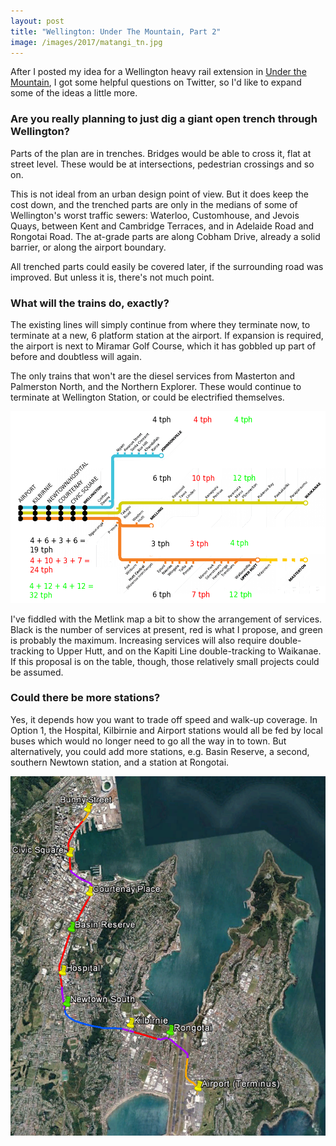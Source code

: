 ```yaml
---
layout: post
title: "Wellington: Under The Mountain, Part 2"
image: /images/2017/matangi_tn.jpg
---
```


After I posted my idea for a Wellington heavy rail extension in [Under the Mountain](/2017/03/wellington-under-the-mountain/), I got some helpful questions on Twitter, so I'd like to expand some of the ideas a little more.

### Are you really planning to just dig a giant open trench through Wellington?

Parts of the plan are in trenches. Bridges would be able to cross it, flat at street level. These would be at intersections, pedestrian crossings and so on.

This is not ideal from an urban design point of view. But it does keep the cost down, and the trenched parts are only in the medians of some of Wellington's worst traffic sewers: Waterloo, Customhouse, and Jevois Quays, between Kent and Cambridge Terraces, and in Adelaide Road and Rongotai Road. The at-grade parts are along Cobham Drive, already a solid barrier, or along the airport boundary.

All trenched parts could easily be covered later, if the surrounding road was improved. But unless it is, there's not much point.

### What will the trains do, exactly?

The existing lines will simply continue from where they terminate now, to terminate at a new, 6 platform station at the airport. If expansion is required, the airport is next to Miramar Golf Course, which it has gobbled up part of before and doubtless will again.

The only trains that won't are the diesel services from Masterton and Palmerston North, and the Northern Explorer. These would continue to terminate at Wellington Station, or could be electrified themselves.

![Plan for services on proposed Wellington heavy rail extension](/images/2017/wellington_service_map.png)

I've fiddled with the Metlink map a bit to show the arrangement of services. Black is the number of services at present, red is what I propose, and green is probably the maximum. Increasing services will also require double-tracking to Upper Hutt, and on the Kapiti Line double-tracking to Waikanae. If this proposal is on the table, though, those relatively small projects could be assumed.

### Could there be more stations?

Yes, it depends how you want to trade off speed and walk-up coverage. In Option 1, the Hospital, Kilbirnie and Airport stations would all be fed by local buses which would no longer need to go all the way in to town. But alternatively, you could add more stations, e.g. Basin Reserve, a second, southern Newtown station, and a station at Rongotai.

![Extra stations plan](/images/2017/extra_stations.png)